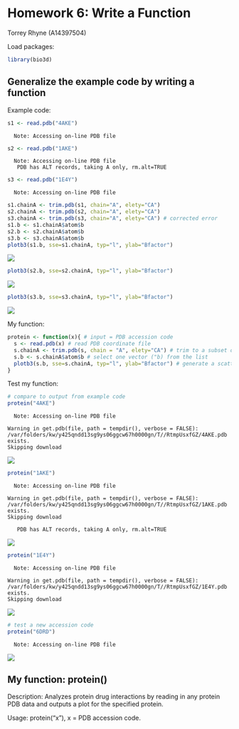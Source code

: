 Homework 6: Write a Function
================
Torrey Rhyne (A14397504)

Load packages:

``` r
library(bio3d)
```

## Generalize the example code by writing a function

Example code:

``` r
s1 <- read.pdb("4AKE") 
```

      Note: Accessing on-line PDB file

``` r
s2 <- read.pdb("1AKE") 
```

      Note: Accessing on-line PDB file
       PDB has ALT records, taking A only, rm.alt=TRUE

``` r
s3 <- read.pdb("1E4Y") 
```

      Note: Accessing on-line PDB file

``` r
s1.chainA <- trim.pdb(s1, chain="A", elety="CA")
s2.chainA <- trim.pdb(s2, chain="A", elety="CA")
s3.chainA <- trim.pdb(s3, chain="A", elety="CA") # corrected error
s1.b <- s1.chainA$atom$b
s2.b <- s2.chainA$atom$b
s3.b <- s3.chainA$atom$b
plotb3(s1.b, sse=s1.chainA, typ="l", ylab="Bfactor")
```

![](HW6_files/figure-commonmark/unnamed-chunk-2-1.png)

``` r
plotb3(s2.b, sse=s2.chainA, typ="l", ylab="Bfactor")
```

![](HW6_files/figure-commonmark/unnamed-chunk-2-2.png)

``` r
plotb3(s3.b, sse=s3.chainA, typ="l", ylab="Bfactor")
```

![](HW6_files/figure-commonmark/unnamed-chunk-2-3.png)

My function:

``` r
protein <- function(x){ # input = PDB accession code
  s <- read.pdb(x) # read PDB coordinate file
  s.chainA <- trim.pdb(s, chain = "A", elety="CA") # trim to a subset of atoms
  s.b <- s.chainA$atom$b # select one vector ("b) from the list
  plotb3(s.b, sse=s.chainA, typ="l", ylab="Bfactor") # generate a scatter plot
}
```

Test my function:

``` r
# compare to output from example code 
protein("4AKE") 
```

      Note: Accessing on-line PDB file

    Warning in get.pdb(file, path = tempdir(), verbose = FALSE):
    /var/folders/kw/y425qndd13sg9ys06ggcw67h0000gn/T//RtmpUsxfGZ/4AKE.pdb exists.
    Skipping download

![](HW6_files/figure-commonmark/unnamed-chunk-4-1.png)

``` r
protein("1AKE")
```

      Note: Accessing on-line PDB file

    Warning in get.pdb(file, path = tempdir(), verbose = FALSE):
    /var/folders/kw/y425qndd13sg9ys06ggcw67h0000gn/T//RtmpUsxfGZ/1AKE.pdb exists.
    Skipping download

       PDB has ALT records, taking A only, rm.alt=TRUE

![](HW6_files/figure-commonmark/unnamed-chunk-4-2.png)

``` r
protein("1E4Y")
```

      Note: Accessing on-line PDB file

    Warning in get.pdb(file, path = tempdir(), verbose = FALSE):
    /var/folders/kw/y425qndd13sg9ys06ggcw67h0000gn/T//RtmpUsxfGZ/1E4Y.pdb exists.
    Skipping download

![](HW6_files/figure-commonmark/unnamed-chunk-4-3.png)

``` r
# test a new accession code 
protein("6DRD")
```

      Note: Accessing on-line PDB file

![](HW6_files/figure-commonmark/unnamed-chunk-4-4.png)

## My function: protein()

Description: Analyzes protein drug interactions by reading in any
protein PDB data and outputs a plot for the specified protein.

Usage: protein(“x”), x = PDB accession code.
